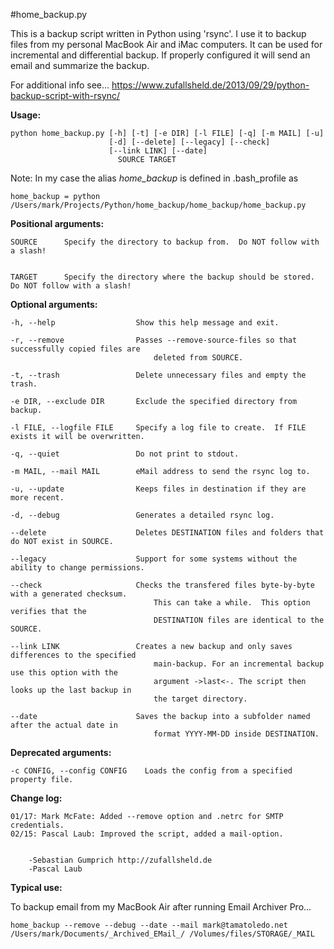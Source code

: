 #home_backup.py

This is a backup script written in Python using 'rsync'. I use it to backup files from my personal MacBook Air and iMac computers.
It can be used for incremental and differential backup. If properly configured it will send an email and summarize the backup.

For additional info see... https://www.zufallsheld.de/2013/09/29/python-backup-script-with-rsync/

**Usage:**

    python home_backup.py [-h] [-t] [-e DIR] [-l FILE] [-q] [-m MAIL] [-u]
                          [-d] [--delete] [--legacy] [--check]
                          [--link LINK] [--date]
                            SOURCE TARGET
                     
Note: In my case the alias _home_backup_ is defined in .bash_profile as 
    
    home_backup = python /Users/mark/Projects/Python/home_backup/home_backup/home_backup.py
    

**Positional arguments:**

    SOURCE      Specify the directory to backup from.  Do NOT follow with a slash!
        
  
    TARGET      Specify the directory where the backup should be stored.  Do NOT follow with a slash!
                        

**Optional arguments:**

    -h, --help                  Show this help message and exit.
        
    -r, --remove                Passes --remove-source-files so that successfully copied files are 
                                    deleted from SOURCE.
                                    
    -t, --trash                 Delete unnecessary files and empty the trash.
        
    -e DIR, --exclude DIR       Exclude the specified directory from backup.
        
    -l FILE, --logfile FILE     Specify a log file to create.  If FILE exists it will be overwritten.
        
    -q, --quiet                 Do not print to stdout.
        
    -m MAIL, --mail MAIL        eMail address to send the rsync log to.
        
    -u, --update                Keeps files in destination if they are more recent.
        
    -d, --debug                 Generates a detailed rsync log.
        
    --delete                    Deletes DESTINATION files and folders that do NOT exist in SOURCE.  
    
    --legacy                    Support for some systems without the ability to change permissions.
        
    --check                     Checks the transfered files byte-by-byte with a generated checksum. 
                                    This can take a while.  This option verifies that the 
                                    DESTINATION files are identical to the SOURCE.
                                        
    --link LINK                 Creates a new backup and only saves differences to the specified 
                                    main-backup. For an incremental backup use this option with the 
                                    argument ->last<-. The script then looks up the last backup in 
                                    the target directory.
                                    
    --date                      Saves the backup into a subfolder named after the actual date in 
                                    format YYYY-MM-DD inside DESTINATION.

**Deprecated arguments:**    
    
    -c CONFIG, --config CONFIG    Loads the config from a specified property file.


**Change log:**

    01/17: Mark McFate: Added --remove option and .netrc for SMTP credentials.
    02/15: Pascal Laub: Improved the script, added a mail-option.
        
        
        -Sebastian Gumprich http://zufallsheld.de
        -Pascal Laub

**Typical use:**

To backup email from my MacBook Air after running Email Archiver Pro...  
    
    home_backup --remove --debug --date --mail mark@tamatoledo.net /Users/mark/Documents/_Archived_EMail_/ /Volumes/files/STORAGE/_MAIL
